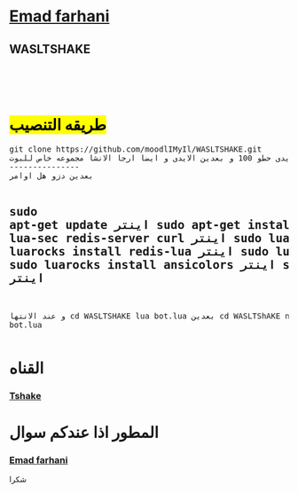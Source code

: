 <a href="https://telegram.me/emad_farhani"><h1>Emad farhani</h1></a>
<h2>WASLTSHAKE</h2><br><br><br>
<h1><mark>طریقه التنصیب</mark></h1>
<pre>
git clone https://github.com/moodlIMyIl/WASLTSHAKE.git
توکن البوت تبعکم و ایدیکم و ایدی الکروب حطو بل ملف کانفیگ تحذیر اذا مجموعتکم سویر بالاول الایدی حطو 100 و بعدین الایدی و ایضا ارجا الانشا مجموعه خاص للبوت
---------------
بعدین دزو هل اوامر 

sudo apt-get update
اینتر
sudo apt-get install lua5.1 luarocks lua-socket lua-sec redis-server curl 
اینتر
sudo luarocks install oauth 
اینتر
sudo luarocks install redis-lua 
اینتر
sudo luarocks install lua-cjson 
اینتر
sudo luarocks install ansicolors 
اینتر
sudo luarocks install serpent
اینتر
------------

و عند الانتها
cd WASLTSHAKE
lua bot.lua
بعدین
cd WASLTShAKE
nohup lua bot.lua
</pre>
<h1>القناه</h1>
<a href="https://telegram.me/lTSHAKEl_CH"><h3>Tshake</h3></a>
<h1>المطور اذا عندکم سوال</h1>
<a href="https://telegram.me/Emad_farhani"><h3>Emad farhani</h3></a>

شکرا
